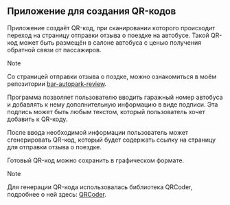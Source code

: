 ## Приложение для создания QR-кодов 

Приложение создаёт QR-код, при сканировании которого происходит переход на страницу отправки отзыва о поездке на автобусе. Такой QR-код может быть размещён в салоне автобуса с ценью получения обратной связи от пассажиров.

> [!NOTE]
> Со страницей отправки отзыва о поздке, можно ознакомиться в моём репозитории [bar-autopark-review](https://github.com/MilanaKlimiankova/bar-autopark-review).

Программа позволяет пользователю вводить гаражный номер автобуса и добавлять к нему дополнительную информацию в виде подписи. Эта подпись может быть любым текстом, который пользователь хочет добавить к QR-коду. 

После ввода необходимой информации пользователь может сгенерировать QR-код, который будет содержать ссылку на страницу для отправки отзыва о поездке. 

Готовый QR-код можно сохранить в графическом формате.

> [!NOTE]
> Для генерации QR-кода использовалась библиотека QRCoder, подробнее о ней здесь: [QRCoder](https://github.com/codebude/QRCoder).


